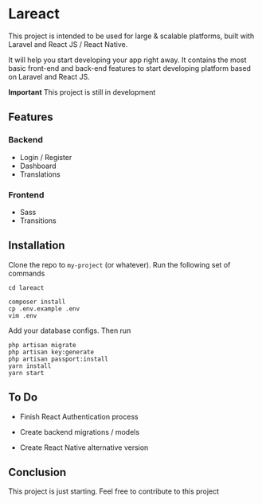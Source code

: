 # Lareact

This project is intended to be used for large & scalable platforms, built with Laravel and React JS / React Native.

It will help you start developing your app right away. It contains the most basic front-end and back-end features to start developing platform based on Laravel and React JS.

**Important** This project is still in development



## Features

### Backend
- Login / Register
- Dashboard
- Translations
### Frontend
- Sass
- Transitions









## Installation

Clone the repo to `my-project` (or whatever). Run the following set of commands
```
cd lareact
```
```
composer install
cp .env.example .env
vim .env
```
Add your database configs. Then run
```
php artisan migrate
php artisan key:generate
php artisan passport:install
yarn install
yarn start
```


## To Do

- Finish React Authentication process

- Create backend migrations / models
- Create React Native alternative version


## Conclusion
This project is just starting. Feel free to contribute to this project

